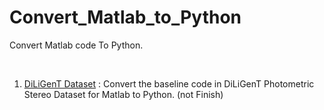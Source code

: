 # Convert_Matlab_to_Python
Convert Matlab code To Python. 

<br>

1. [DiLiGenT Dataset](https://sites.google.com/site/photometricstereodata/single) : Convert the baseline code in DiLiGenT Photometric Stereo Dataset for Matlab to Python. (not Finish)
